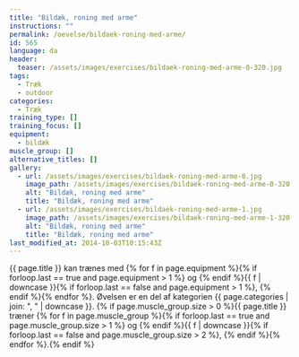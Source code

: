 ```yaml
---
title: "Bildæk, roning med arme"
instructions: ""
permalink: /oevelse/bildaek-roning-med-arme/
id: 565
language: da
header:
  teaser: /assets/images/exercises/bildaek-roning-med-arme-0-320.jpg
tags:
  - Træk
  - outdoor
categories:
  - Træk
training_type: []
training_focus: []
equipment:
  - bildæk
muscle_group: []
alternative_titles: []
gallery:
  - url: /assets/images/exercises/bildaek-roning-med-arme-0.jpg
    image_path: /assets/images/exercises/bildaek-roning-med-arme-0-320.jpg
    alt: "Bildæk, roning med arme"
    title: "Bildæk, roning med arme"
  - url: /assets/images/exercises/bildaek-roning-med-arme-1.jpg
    image_path: /assets/images/exercises/bildaek-roning-med-arme-1-320.jpg
    alt: "Bildæk, roning med arme"
    title: "Bildæk, roning med arme"
last_modified_at: 2014-10-03T10:15:43Z
---
```


{{ page.title }} kan trænes med {% for f in page.equipment %}{% if forloop.last == true and page.equipment > 1 %} og {% endif %}{{ f | downcase  }}{% if forloop.last == false and page.equipment > 1 %}, {% endif %}{% endfor %}. Øvelsen er en del af kategorien {{ page.categories | join: ", " | downcase }}. {% if page.muscle_group.size > 0 %}{{ page.title }} træner {% for f in page.muscle_group %}{% if forloop.last == true and page.muscle_group.size > 1 %} og {% endif %}{{ f | downcase }}{% if forloop.last == false and page.muscle_group.size > 2 %}, {% endif %}{% endfor %}.{% endif %}
